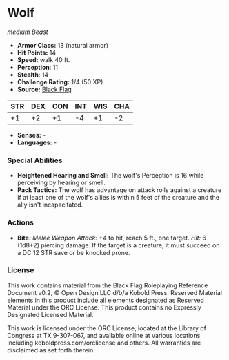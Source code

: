 # Wolf

*medium* *Beast*

- **Armor Class:** 13 (natural armor)
- **Hit Points:** 14 
- **Speed:** walk 40 ft.
- **Perception**: 11
- **Stealth**: 14
- **Challenge Rating:** 1/4 (50 XP)
- **Source:** [Black Flag](https://koboldpress.com/kpstore/product/tovrpg-pg-mv/)

| STR | DEX | CON | INT | WIS | CHA |
| --- | --- | --- | --- | --- | --- |
| +1 | +2 | +1 | -4 | +1 | -2 |

- **Senses:** -
- **Languages:** -

### Special Abilities

- **Heightened Hearing and Smell:** The wolf's Perception is 16 while perceiving by hearing or smell.
- **Pack Tactics:** The wolf has advantage on attack rolls against a creature if at least one of the wolf's allies is within 5 feet of the creature and the ally isn't incapacitated.

### Actions

- **Bite:** _Melee Weapon Attack:_ +4 to hit, reach 5 ft., one target. _Hit:_ 6 (1d8+2) piercing damage. If the target is a creature, it must succeed on a DC 12 STR save or be knocked prone.


### License

This work contains material from the Black Flag Roleplaying Reference Document v0.2, © Open Design LLC d/b/a Kobold Press. Reserved Material elements in this product include all elements designated as Reserved Material under the ORC License. This product contains no Expressly Designated Licensed Material.

This work is licensed under the ORC License, located at the Library of Congress at TX 9-307-067, and available online at various locations including koboldpress.com/orclicense and others. All warranties are disclaimed as set forth therein.
